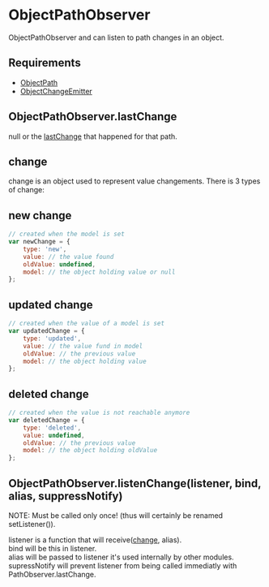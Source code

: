 ObjectPathObserver
=============

ObjectPathObserver and can listen to path changes in an object.

## Requirements

- [ObjectPath](../objectPath)
- [ObjectChangeEmitter](./objectChangeEmitter)

## ObjectPathObserver.lastChange

null or the [lastChange](#change) that happened for that path.

## change

change is an object used to represent value changements. There is 3 types of change:

## new change
```javascript
// created when the model is set
var newChange = {
	type: 'new',
	value: // the value found
	oldValue: undefined,
	model: // the object holding value or null
};
```
## updated change
```javascript
// created when the value of a model is set
var updatedChange = {
	type: 'updated',
	value: // the value fund in model
	oldValue: // the previous value
	model: // the object holding value
};
```
## deleted change
```javascript
// created when the value is not reachable anymore
var deletedChange = {
	type: 'deleted',
	value: undefined,
	oldValue: // the previous value
	model: // the object holding oldValue
};
```
## ObjectPathObserver.listenChange(listener, bind, alias, suppressNotify)

NOTE: Must be called only once! (thus will certainly be renamed setListener()).  

listener is a function that will receive([change](#change), alias).  
bind will be this in listener.  
alias will be passed to listener it's used internally by other modules.  
supressNotify will prevent listener from being called immediatly with PathObserver.lastChange.  
